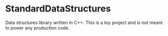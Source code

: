 # StandardDataStructures
Data structures library written in C++. This is a toy project and is not meant to power any production code. 
